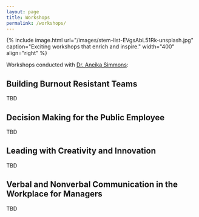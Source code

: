 ```yaml
---
layout: page
title: Workshops
permalink: /workshops/
---
```


{% include image.html url="/images/stem-list-EVgsAbL51Rk-unsplash.jpg" caption="Exciting workshops that enrich and inspire." width="400" align="right" %}

Workshops conducted with [Dr. Aneika Simmons](https://aneikasimmons.com/):

## **Building Burnout Resistant Teams**

TBD

## **Decision Making for the Public Employee**

TBD

## **Leading with Creativity and Innovation**

TBD


## **Verbal and Nonverbal Communication in the Workplace for Managers**

TBD

